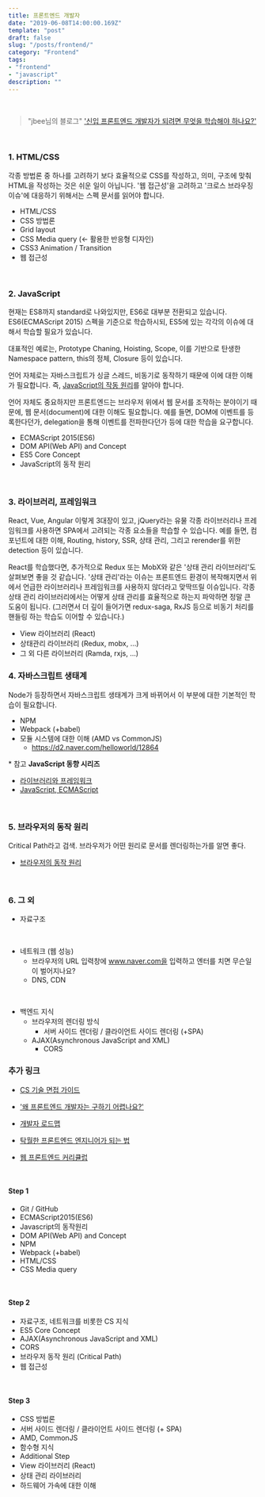 ```yaml
---
title: 프론트엔드 개발자
date: "2019-06-08T14:00:00.169Z"
template: "post"
draft: false
slug: "/posts/frontend/"
category: "Frontend"
tags:
- "frontend"
- "javascript"
description: ""
---
```


<br>

> "jbee님의 블로그" ['신입 프론트엔드 개발자가 되려면 무엇을 학습해야 하나요?'](https://jbee.io/essay/for_junior_frontend_developer/)

<br>

### 1. HTML/CSS

각종 방법론 중 하나를 고려하기 보다 효율적으로 CSS를 작성하고, 의미, 구조에 맞춰 HTML을 작성하는 것은 쉬운 일이 아닙니다. '웹 접근성'을 고려하고 '크로스 브라우징 이슈'에 대응하기 위해서는 스펙 문서를 읽어야 합니다.

- HTML/CSS
- CSS 방법론
- Grid layout
- CSS Media query (<- 활용한 반응형 디자인)
- CSS3 Animation / Transition
- 웹 접근성

<br>

### 2. JavaScript

현재는 ES8까지 standard로 나와있지만, ES6로 대부분 전환되고 있습니다.
ES6(ECMAScript 2015) 스펙을 기준으로 학습하시되, ES5에 있는 각각의 이슈에 대해서 학습할 필요가 있습니다.

대표적인 예로는, Prototype Chaning, Hoisting, Scope, 이를 기반으로 탄생한 Namespace pattern, this의 정체, Closure 등이 있습니다.

언어 자체로는 자바스크립트가 싱글 스레드, 비동기로 동작하기 때문에 이에 대한 이해가 필요합니다. 즉, [JavaScript의 작동 원리](https://asfirstalways.tistory.com/362)를 알아야 합니다.

언어 자체도 중요하지만 프론트엔드는 브라우저 위에서 웹 문서를 조작하는 분야이기 때문에, 웹 문서(document)에 대한 이해도 필요합니다. 예를 들면, DOM에 이벤트를 등록한다던가, delegation을 통해 이벤트를 전파한다던가 등에 대한 학습을 요구합니다.

- ECMAScript 2015(ES6)
- DOM API(Web API) and Concept
- ES5 Core Concept
- JavaScript의 동작 원리

<br>

### 3. 라이브러리, 프레임워크

React, Vue, Angular 이렇게 3대장이 있고, jQuery라는 유물
각종 라이브러리나 프레임워크를 사용하면 SPA에서 고려되는 각종 요소들을 학습할 수 있습니다. 예를 들면, 컴포넌트에 대한 이해, Routing, history, SSR, 상태 관리, 그리고 rerender를 위한 detection 등이 있습니다.

React를 학습했다면, 추가적으로 Redux 또는 MobX와 같은 '상태 관리 라이브러리'도 살펴보면 좋을 것 같습니다. '상태 관리'라는 이슈는 프론트엔드 환경이 복작해지면서 위에서 언급한 라이브러리나 프레임워크를 사용하지 않더라고 맞딱뜨릴 이슈입니다.
각종 상태 관리 라이브러리에서는 어떻게 상태 관리를 효율적으로 하는지 파악하면 정말 큰 도움이 됩니다. (그러면서 더 깊이 들어가면 redux-saga, RxJS 등으로 비동기 처리를 핸들링 하는 학습도 이어할 수 있습니다.)

- View 라이브러리 (React)
- 상태관리 라이브러리 (Redux, mobx, ...)
- 그 외 다른 라이브러리 (Ramda, rxjs, ...)

### 4. 자바스크립트 생태계

Node가 등장하면서 자바스크립트 생태계가 크게 바뀌어서 이 부분에 대한 기본적인 학습이 필요합니다.

- NPM
- Webpack (+babel)
- 모듈 시스템에 대한 이해 (AMD vs CommonJS)
  - https://d2.naver.com/helloworld/12864

\* 참고
**JavaScript 동향 시리즈**
- [라이브러리와 프레임워크](https://d2.naver.com/helloworld/3259111)
- [JavaScript, ECMAScript](https://d2.naver.com/helloworld/7495331)

<br>

### 5. 브라우저의 동작 원리

Critical Path라고 검색. 브라우저가 어떤 원리로 문서를 렌더링하는가를 알면 좋다.
- [브라우저의 동작 원리](https://d2.naver.com/helloworld/59361)

<br>

### 6. 그 외

- 자료구조

<br>

- 네트워크 (웹 성능)
  - 브라우저의 URL 입력창에 www.naver.com을 입력하고 엔터를 치면 무슨일이 벌어지나요?
  - DNS, CDN

<br>

- 백엔드 지식
  - 브라우저의 렌더링 방식
      - 서버 사이드 렌더링 / 클라이언트 사이드 렌더링 (+SPA)
  - AJAX(Asynchronous JavaScript and XML)
      - CORS

### 추가 링크

- [CS 기술 면접 가이드](https://github.com/JaeYeopHan/Interview_Question_for_Beginner)

- ['왜 프론트엔드 개발자는 구하기 어렵나요?'](https://taegon.kim/archives/4810)

- [개발자 로드맵](https://github.com/kamranahmedse/developer-roadmap)

- [탁월한 프론트엔드 엔지니어가 되는 법](https://hyunseob.github.io/2016/02/21/how-to-become-a-great-frontend-engineer/)

- [웹 프론트엔드 커리큘럽](https://github.com/nigayo/front-end-curriculum)

<br>

#### Step 1

- Git / GitHub
- ECMAScript2015(ES6)
- Javascript의 동작원리
- DOM API(Web API) and Concept
- NPM
- Webpack (+babel)
- HTML/CSS
- CSS Media query

<br>

#### Step 2

- 자료구조, 네트워크를 비롯한 CS 지식
- ES5 Core Concept
- AJAX(Asynchronous JavaScript and XML)
- CORS
- 브라우저 동작 원리 (Critical Path)
- 웹 접근성

<br>

#### Step 3

- CSS 방법론
- 서버 사이드 렌더링 / 클라이언트 사이드 렌더링 (+ SPA)
- AMD, CommonJS
- 함수형 지식
- Additional Step
- View 라이브러리 (React)
- 상태 관리 라이브러리
- 하드웨어 가속에 대한 이해
